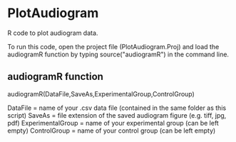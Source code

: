 # PlotAudiogram

R code to plot audiogram data.

To run this code, open the project file (PlotAudiogram.Proj) and load the audiogramR function by typing source("audiogramR") in the command line. 

## audiogramR function
audiogramR(DataFile,SaveAs,ExperimentalGroup,ControlGroup)

DataFile = name of your .csv data file (contained in the same folder as this script)
SaveAs = file extension of the saved audiogram figure (e.g. tiff, jpg, pdf)
ExperimentalGroup = name of your experimental group (can be left empty)
ControlGroup = name of your control group (can be left empty)